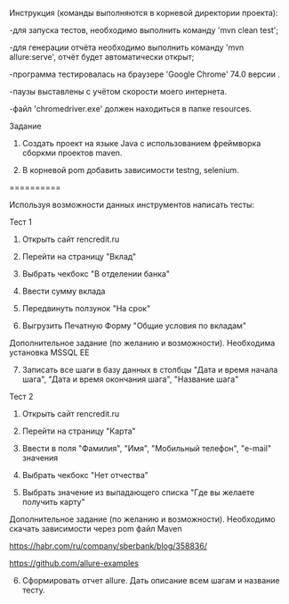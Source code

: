 Инструкция (команды выполняются в корневой директории проекта):

-для запуска тестов, необходимо выполнить команду 'mvn clean test';

-для генерации отчёта необходимо выполнить команду 'mvn allure:serve', отчёт будет автоматически открыт;

-программа тестировалась на браузере 'Google Chrome' 74.0 версии .

-паузы выставлены с учётом скорости моего интернета.

-файл 'chromedriver.exe' должен находиться в папке resources.


Задание

1. Создать проект на языке Java с использованием фреймворка сборкми проектов maven.

2. В корневой pom добавить зависимости testng, selenium.

==========



Используя возможности данных инструментов написать тесты:



Тест 1

1) Открыть сайт rencredit.ru

2) Перейти на страницу "Вклад"

3) Выбрать чекбокс "В отделении банка"

4) Ввести сумму вклада

5) Передвинуть ползунок "На срок"

6) Выгрузить Печатную Форму "Общие условия по вкладам"



Дополнительное задание (по желанию и возможности). Необходима установка MSSQL EE

7) Записать все шаги в базу данных в столбцы "Дата и время начала шага", "Дата и время окончания шага", "Название шага"



Тест 2

1) Открыть сайт rencredit.ru

2) Перейти на страницу "Карта"

3) Ввести в поля "Фамилия", "Имя", "Мобильный телефон", "e-mail" значения

4) Выбрать чекбокс "Нет отчества"

5) Выбрать значение из выпадающего списка "Где вы желаете получить карту"



Дополнительное задание (по желанию и возможности). Необходимо скачать зависимости через pom файл Maven

https://habr.com/ru/company/sberbank/blog/358836/

https://github.com/allure-examples



6) Сформировать отчет allure. Дать описание всем шагам и название тесту.

